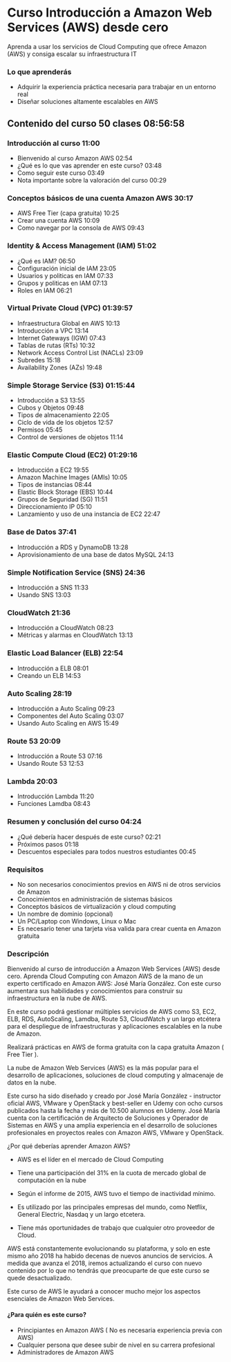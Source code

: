 # Curso Introducción a Amazon Web Services (AWS) desde cero

Aprenda a usar los servicios de Cloud Computing que ofrece Amazon (AWS) y consiga escalar su infraestructura IT

### Lo que aprenderás

* Adquirir la experiencia práctica necesaria para trabajar en un entorno real
* Diseñar soluciones altamente escalables en AWS

## Contenido del curso 50 clases 08:56:58

### Introducción al curso 11:00

* Bienvenido al curso Amazon AWS 02:54
* ¿Qué es lo que vas aprender en este curso? 03:48
* Como seguir este curso 03:49
* Nota importante sobre la valoración del curso 00:29

### Conceptos básicos de una cuenta Amazon AWS 30:17

* AWS Free Tier (capa gratuita) 10:25
* Crear una cuenta AWS 10:09
* Como navegar por la consola de AWS 09:43

### Identity & Access Management (IAM) 51:02

* ¿Qué es IAM? 06:50
* Configuración inicial de IAM 23:05
* Usuarios y politicas en IAM 07:33
* Grupos y politicas en IAM 07:13
* Roles en IAM 06:21

### Virtual Private Cloud (VPC) 01:39:57

* Infraestructura Global en AWS 10:13
* Introducción a VPC 13:14
* Internet Gateways (IGW) 07:43
* Tablas de rutas (RTs) 10:32
* Network Access Control List (NACLs) 23:09
* Subredes 15:18
* Availability Zones (AZs) 19:48

### Simple Storage Service (S3) 01:15:44

* Introducción a S3 13:55
* Cubos y Objetos 09:48
* Tipos de almacenamiento 22:05
* Ciclo de vida de los objetos 12:57
* Permisos 05:45
* Control de versiones de objetos 11:14

### Elastic Compute Cloud (EC2) 01:29:16

* Introducción a EC2 19:55
* Amazon Machine Images (AMIs) 10:05
* Tipos de instancias 08:44
* Elastic Block Storage (EBS) 10:44
* Grupos de Seguridad (SG) 11:51
* Direccionamiento IP 05:10
* Lanzamiento y uso de una instancia de EC2 22:47

### Base de Datos 37:41

* Introducción a RDS y DynamoDB 13:28
* Aprovisionamiento de una base de datos MySQL 24:13

### Simple Notification Service (SNS) 24:36

* Introducción a SNS 11:33
* Usando SNS 13:03

### CloudWatch 21:36

* Introducción a CloudWatch 08:23
* Métricas y alarmas en CloudWatch 13:13

### Elastic Load Balancer (ELB) 22:54

* Introducción a ELB 08:01
* Creando un ELB 14:53

### Auto Scaling 28:19

* Introducción a Auto Scaling 09:23
* Componentes del Auto Scaling 03:07
* Usando Auto Scaling en AWS 15:49

### Route 53 20:09

* Introducción a Route 53 07:16
* Usando Route 53 12:53

### Lambda 20:03

* Introducción Lambda 11:20
* Funciones Lamdba 08:43

### Resumen y conclusión del curso 04:24

* ¿Qué debería hacer después de este curso? 02:21
* Próximos pasos 01:18
* Descuentos especiales para todos nuestros estudiantes 00:45

### Requisitos

* No son necesarios conocimientos previos en AWS ni de otros servicios de Amazon
* Conocimientos en administración de sistemas básicos
* Conceptos básicos de virtualización y cloud computing
* Un nombre de dominio (opcional)
* Un PC/Laptop con Windows, Linux o Mac
* Es necesario tener una tarjeta visa valida para crear cuenta en Amazon gratuita

### Descripción

Bienvenido al curso de introducción a Amazon Web Services (AWS) desde cero. Aprenda Cloud Computing con Amazon AWS de la mano de un experto certificado en Amazon AWS: José María González.  Con este curso aumentara sus habilidades y conocimientos para construir su infraestructura en la nube de AWS.

En este curso podrá gestionar múltiples servicios de AWS como S3, EC2, ELB, RDS, AutoScaling, Lamdba, Route 53, CloudWatch y un largo etcétera para el despliegue de infraestructuras y aplicaciones escalables en la nube de Amazon.

Realizará prácticas en AWS de forma gratuita con la capa gratuita Amazon ( Free Tier ).

La nube de Amazon Web Services (AWS) es la más popular para el desarrollo de aplicaciones, soluciones de cloud computing y almacenaje de datos en la nube.

Este curso ha sido diseñado y creado por José María González - instructor oficial AWS, VMware y OpenStack y best-seller en Udemy con ocho cursos publicados hasta la fecha y más de 10.500 alumnos en Udemy. José María cuenta con la certificación de Arquitecto de Soluciones y Operador de Sistemas en AWS y una amplia experiencia en el desarrollo de soluciones profesionales en proyectos reales con Amazon AWS, VMware y OpenStack.

¿Por qué deberías aprender Amazon AWS?

* AWS es el líder en el mercado de Cloud Computing

* Tiene una participación del 31% en la cuota de mercado global de computación en la nube

* Según el informe de 2015, AWS tuvo el tiempo de inactividad mínimo.

* Es utilizado por las principales empresas del mundo, como Netflix, General Electric, Nasdaq y un largo etcetera. 

* Tiene más oportunidades de trabajo que cualquier otro proveedor de Cloud.

AWS está constantemente evolucionando su plataforma, y solo en este mismo año 2018 ha habido decenas de nuevos anuncios de servicios. A medida que avanza el 2018, iremos actualizando el curso con nuevo contenido por lo que no tendrás que preocuparte de que este curso se quede desactualizado.

Este curso de AWS le ayudará a conocer mucho mejor los aspectos esenciales de Amazon Web Services.


#### ¿Para quién es este curso?

* Principiantes en Amazon AWS ( No es necesaria experiencia previa con AWS)
* Cualquier persona que desee subir de nivel en su carrera profesional
* Administradores de Amazon AWS
